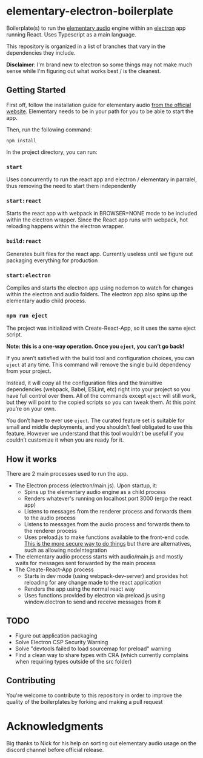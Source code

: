 # elementary-electron-boilerplate

Boilerplate(s) to run the [elementary audio](https://www.npmjs.com/package/@nick-thompson/elementary) engine within an [electron](https://www.electronjs.org/) app running React. Uses Typescript as a main language.

This repository is organized in a list of branches that vary in the dependencies they include.

**Disclaimer**: I'm brand new to electron so some things may not make much sense while I'm figuring out what works best / is the cleanest.

## Getting Started

First off, follow the installation guide for elementary audio [from the official website](https://docs.elementary.audio/).
Elementary needs to be in your path for you to be able to start the app.

Then, run the following command:

```
npm install
```

In the project directory, you can run:

### `start`

Uses concurrently to run the react app and electron / elementary in parralel, thus removing the need to start them independently

### `start:react`

Starts the react app with webpack in BROWSER=NONE mode to be included within the electron wrapper. Since the React app runs with webpack, hot reloading happens within the electron wrapper.

### `build:react`

Generates built files for the react app. Currently useless until we figure out packaging everything for production

### `start:electron`

Compiles and starts the electron app using nodemon to watch for changes within the electron and audio folders.
The electron app also spins up the elementary audio child process.

### `npm run eject`

The project was initialized with Create-React-App, so it uses the same eject script.

**Note: this is a one-way operation. Once you `eject`, you can’t go back!**

If you aren’t satisfied with the build tool and configuration choices, you can `eject` at any time. This command will remove the single build dependency from your project.

Instead, it will copy all the configuration files and the transitive dependencies (webpack, Babel, ESLint, etc) right into your project so you have full control over them. All of the commands except `eject` will still work, but they will point to the copied scripts so you can tweak them. At this point you’re on your own.

You don’t have to ever use `eject`. The curated feature set is suitable for small and middle deployments, and you shouldn’t feel obligated to use this feature. However we understand that this tool wouldn’t be useful if you couldn’t customize it when you are ready for it.

## How it works

There are 2 main processes used to run the app.

- The Electron process (electron/main.js). Upon startup, it:
  - Spins up the elementary audio engine as a child process
  - Renders whatever's running on localhost port 3000 (ergo the react app)
  - Listens to messages from the renderer process and forwards them to the audio process
  - Listens to messages from the audio process and forwards them to the renderer process
  - Uses preload.js to make functions available to the front-end code. [This is the more secure way to do things](https://github.com/electron/electron/issues/28504#issuecomment-813321192) but there are alternatives, such as allowing nodeIntegration
- The elementary audio process starts with audio/main.js and mostly waits for messages sent forwarded by the main process
- The Create-React-App process
  - Starts in dev mode (using webpack-dev-server) and provides hot reloading for any change made to the react application
  - Renders the app using the normal react way
  - Uses functions provided by electron via preload.js using window.electron to send and receive messages from it

## TODO

- Figure out application packaging
- Solve Electron CSP Security Warning
- Solve "devtools failed to load sourcemap for preload" warning
- Find a clean way to share types with CRA (which currently complains when requiring types outside of the src folder)

## Contributing

You're welcome to contribute to this repository in order to improve the quality of the boilerplates by forking and making a pull request

# Acknowledgments

Big thanks to Nick for his help on sorting out elementary audio usage on the discord channel before official release.
